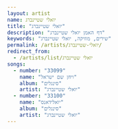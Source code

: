 ```yaml
---
layout: artist
name: יואלי שטיינברג
title: "יואלי שטיינברג"
description: "דף האמן יואלי שטיינברג"
keywords: "שירים, מוזיקה, יואלי שטיינברג"
permalink: /artists/יואלי-שטיינברג/
redirect_from:
  - /artists/list/יואלי שטיינברג
songs:
  - number: "33099"
    name: "ויחן שם ישראל"
    album: "סינגלים"
    artist: "יואלי שטיינברג"
  - number: "33100"
    name: "יואלידאנס"
    album: "סינגלים"
    artist: "יואלי שטיינברג"
---
```

